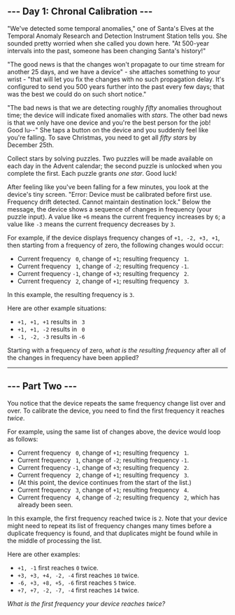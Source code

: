 --- Day 1: Chronal Calibration ---
----------------------------------

"We've detected some temporal anomalies," one of Santa's Elves at the <span title="It's about as big on the inside as you expected.">Temporal Anomaly Research and Detection Instrument Station</span> tells you. She sounded pretty worried when she called you down here. "At 500-year intervals into the past, someone has been changing Santa's history!"

"The good news is that the changes won't propagate to our time stream for another 25 days, and we have a device" - she attaches something to your wrist - "that will let you fix the changes with no such propagation delay. It's configured to send you 500 years further into the past every few days; that was the best we could do on such short notice."

"The bad news is that we are detecting roughly *fifty* anomalies throughout time; the device will indicate fixed anomalies with *stars*. The other bad news is that we only have one device and you're the best person for the job! Good lu--" She taps a button on the device and you suddenly feel like you're falling. To save Christmas, you need to get all *fifty stars* by December 25th.

Collect stars by solving puzzles. Two puzzles will be made available on each day in the Advent calendar; the second puzzle is unlocked when you complete the first. Each puzzle grants *one star*. Good luck!

After feeling like you've been falling for a few minutes, you look at the device's tiny screen. "Error: Device must be calibrated before first use. Frequency drift detected. Cannot maintain destination lock." Below the message, the device shows a sequence of changes in frequency (your puzzle input). A value like `+6` means the current frequency increases by `6`; a value like `-3` means the current frequency decreases by `3`.

For example, if the device displays frequency changes of `+1, -2, +3, +1`, then starting from a frequency of zero, the following changes would occur:

- Current frequency ` 0`, change of `+1`; resulting frequency ` 1`.
- Current frequency ` 1`, change of `-2`; resulting frequency `-1`.
- Current frequency `-1`, change of `+3`; resulting frequency ` 2`.
- Current frequency ` 2`, change of `+1`; resulting frequency ` 3`.

In this example, the resulting frequency is `3`.

Here are other example situations:

- `+1, +1, +1` results in ` 3`
- `+1, +1, -2` results in ` 0`
- `-1, -2, -3` results in `-6`

Starting with a frequency of zero, *what is the resulting frequency* after all of the changes in frequency have been applied?

-----

--- Part Two ---
----------------

You notice that the device repeats the same frequency change list over and over. To calibrate the device, you need to find the first frequency it reaches *twice*.

For example, using the same list of changes above, the device would loop as follows:

- Current frequency ` 0`, change of `+1`; resulting frequency ` 1`.
- Current frequency ` 1`, change of `-2`; resulting frequency `-1`.
- Current frequency `-1`, change of `+3`; resulting frequency ` 2`.
- Current frequency ` 2`, change of `+1`; resulting frequency ` 3`.
- (At this point, the device continues from the start of the list.)
- Current frequency ` 3`, change of `+1`; resulting frequency ` 4`.
- Current frequency ` 4`, change of `-2`; resulting frequency ` 2`, which has already been seen.

In this example, the first frequency reached twice is `2`. Note that your device might need to repeat its list of frequency changes many times before a duplicate frequency is found, and that duplicates might be found while in the middle of processing the list.

Here are other examples:

- `+1, -1` first reaches `0` twice.
- `+3, +3, +4, -2, -4` first reaches `10` twice.
- `-6, +3, +8, +5, -6` first reaches `5` twice.
- `+7, +7, -2, -7, -4` first reaches `14` twice.

*What is the first frequency your device reaches twice?*